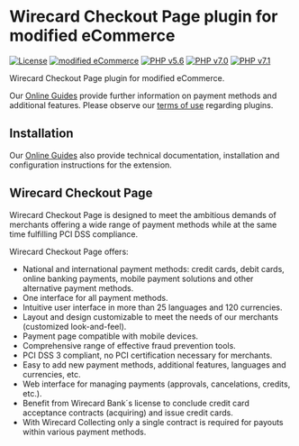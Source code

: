 # Wirecard Checkout Page plugin for modified eCommerce

[![License](https://img.shields.io/badge/license-GPLv2-blue.svg)](https://raw.githubusercontent.com/wirecard/modified_ecommerce-wcp/master/LICENSE)
[![modified eCommerce](https://img.shields.io/badge/modified_eCommerce-v2.0.4.2-green.svg)](http://www.modified-shop.org/)
[![PHP v5.6](https://img.shields.io/badge/php-v5.6-yellow.svg)](http://www.php.net)
[![PHP v7.0](https://img.shields.io/badge/php-v7.0-yellow.svg)](http://www.php.net)
[![PHP v7.1](https://img.shields.io/badge/php-v7.1-yellow.svg)](http://www.php.net)

Wirecard Checkout Page plugin for modified eCommerce. 

Our [Online Guides](https://guides.wirecard.at/) provide further information on payment methods and additional features. Please observe our [terms of use](https://guides.wirecard.at/shop_plugins:info#terms_of_use) regarding plugins.

## Installation
Our [Online Guides](https://guides.wirecard.at/shop_plugins:modified_ecommerce_wcp:start "Installation details") also provide technical documentation, installation and configuration instructions for the extension.


## Wirecard Checkout Page
Wirecard Checkout Page is designed to meet the ambitious demands of merchants offering a wide range of payment methods while at the same time fulfilling PCI DSS compliance.

Wirecard Checkout Page offers:
- National and international payment methods: credit cards, debit cards, online banking payments, mobile payment solutions and other alternative payment methods.
- One interface for all payment methods.
- Intuitive user interface in more than 25 languages and 120 currencies.
- Layout and design customizable to meet the needs of our merchants (customized look-and-feel).
- Payment page compatible with mobile devices.
- Comprehensive range of effective fraud prevention tools.
- PCI DSS 3 compliant, no PCI certification necessary for merchants.
- Easy to add new payment methods, additional features, languages and currencies, etc.
- Web interface for managing payments (approvals, cancelations, credits, etc.).
- Benefit from Wirecard Bank´s license to conclude credit card acceptance contracts (acquiring) and issue credit cards.
- With Wirecard Collecting only a single contract is required for payouts within various payment methods.
